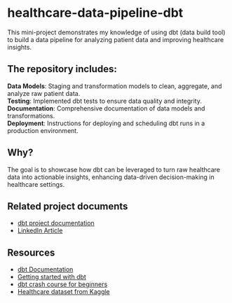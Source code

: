 # healthcare-data-pipeline-dbt
This mini-project demonstrates my knowledge of using dbt (data build tool) to build a data pipeline for analyzing patient data and improving healthcare insights.  

## The repository includes:

**Data Models**: Staging and transformation models to clean, aggregate, and analyze raw patient data. <br>
**Testing**: Implemented dbt tests to ensure data quality and integrity. <br>
**Documentation**: Comprehensive documentation of data models and transformations. <br>
**Deployment**: Instructions for deploying and scheduling dbt runs in a production environment. <br>

## Why?
The goal is to showcase how dbt can be leveraged to turn raw healthcare data into actionable insights, enhancing data-driven decision-making in healthcare settings.

## Related project documents
- [dbt project documentation](https://uw801.us1.dbt.com/accounts/70403103944800/runs/70403118391831/docs/#!/overview/my_new_project)
- [LinkedIn Article]()

## Resources
- [dbt Documentation](https://docs.getdbt.com/docs/introduction)
- [Getting started with dbt](https://www.youtube.com/watch?v=6zDTbM6OUcs)
- [dbt crash course for beginners](https://www.youtube.com/watch?v=C6BNAfaeqXY&t=793s)
- [Healthcare dataset from Kaggle](https://www.kaggle.com/datasets/prasad22/healthcare-dataset)
